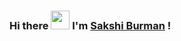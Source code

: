 ### Hi there <img src="https://raw.githubusercontent.com/MartinHeinz/MartinHeinz/master/wave.gif" width="30px"> I'm [Sakshi Burman](https://linktr.ee/sakshiburman) !

